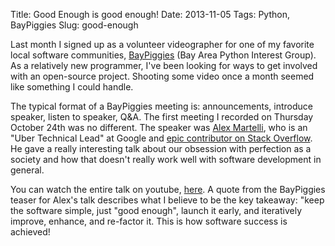 Title: Good Enough is good enough!
Date: 2013-11-05
Tags: Python, BayPiggies
Slug: good-enough

Last month I signed up as a volunteer videographer for one of my favorite local software communities, [BayPiggies][1] (Bay Area Python Interest Group). As a relatively new programmer, I've been looking for ways to get involved with an open-source project. Shooting some video once a month seemed like something I could handle.

The typical format of a BayPiggies meeting is: announcements, introduce speaker, listen to speaker, Q&A. The first meeting I recorded on Thursday October 24th was no different. The speaker was [Alex Martelli][2], who is an "Uber Technical Lead" at Google and [epic contributor on Stack Overflow][3]. He gave a really interesting talk about our obsession with perfection as a society and how that doesn't really work well with software development in general.

You can watch the entire talk on youtube, [here][4]. A quote from the BayPiggies teaser for Alex's talk describes what I believe to be the key takeaway: "keep the software simple, just "good enough", launch it early, and iteratively improve, enhance, and re-factor it. This is how software success is achieved!

[1]: http://baypiggies.net "BayPiggies Python Interest Group"
[2]: http://en.wikipedia.org/wiki/Alex_Martelli "Alex Martelli's Wikipedia page"
[3]: http://stackoverflow.com/users/95810/alex-martelli "Alex Martelli's Stack Overflow Profile"
[4]: http://youtu.be/GcdcLoEJleI "Link to Alex Martelli talk on Youtube"

